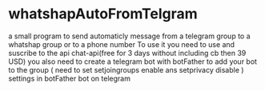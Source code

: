 # whatshapAutoFromTelgram
a small program to send automaticly message from a telegram group to a whatshap group or to a phone number
To use it you need to use and suscribe to the api chat-api(free for 3 days without including cb then 39 USD) 
you also need to create a  telegram bot with  botFather to add your bot to the group ( need to set  setjoingroups enable ans setprivacy disable ) settings in botFather bot on telegram
